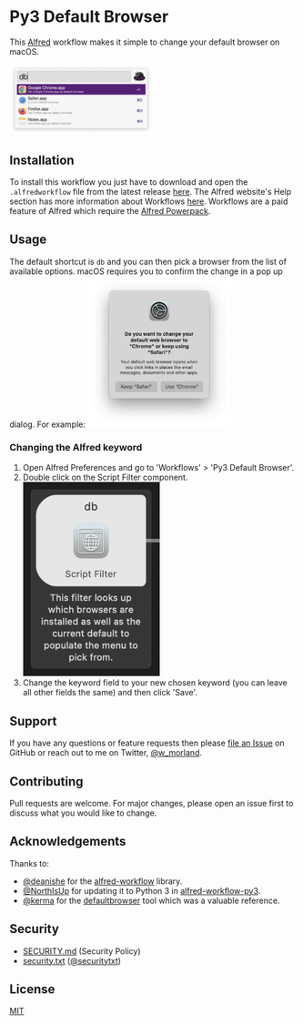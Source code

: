 # Py3 Default Browser

This [Alfred](https://www.alfredapp.com) workflow makes it simple to change your default
browser on macOS.

<img src=".images/Example.png" alt="Screenshot of Alfred Workflow in action" width="50%" height="50%"/>

## Installation

To install this workflow you just have to download and open the `.alfredworkflow` file
from the latest
release [here](https://github.com/wmorland/alfred-py3-default-browser/releases/latest).
The Alfred website's Help section has more information about
Workflows [here](https://www.alfredapp.com/help/workflows/#discovering). Workflows are a
paid feature of Alfred which require
the [Alfred Powerpack](https://www.alfredapp.com/powerpack/).

## Usage

The default shortcut is `db` and you can then pick a browser from the list of available
options. macOS requires you to confirm the change in a pop up dialog. For
example: <img src=".images/Browser Confirmation.png" alt="Screenshot of the macOS confirmation dialog" width="50%" height="50%">

### Changing the Alfred keyword

1. Open Alfred Preferences and go to 'Workflows' > 'Py3 Default Browser'.
2. Double click on the Script Filter
   component. <img src=".images/Script Filter.png" alt="Screenshot of the Script Filter" width="50%" height="50%">
3. Change the keyword field to your new chosen keyword (you can leave all other fields
   the same) and then click 'Save'.

## Support

If you have any questions or feature requests then
please [file an Issue](https://github.com/wmorland/alfred-py3-default-browser/issues/new)
on GitHub or reach out to me on Twitter, [@w_morland](https://twitter.com/w_morland).

## Contributing

Pull requests are welcome. For major changes, please open an issue first to discuss what
you would like to change.

## Acknowledgements

Thanks to:

- [@deanishe](https://github.com/deanishe) for
  the [alfred-workflow](https://github.com/deanishe/alfred-workflow) library.
- [@NorthIsUp](https://github.com/NorthIsUp) for updating it to Python 3
  in [alfred-workflow-py3](https://github.com/NorthIsUp/alfred-workflow-py3).
- [@kerma](https://github.com/kerma) for
  the [defaultbrowser](https://github.com/kerma/defaultbrowser) tool which was a
  valuable reference.

## Security

- [SECURITY.md](.github/SECURITY.md) (Security Policy)
- [security.txt](.wellknown/security.txt) ([@securitytxt](https://github.com/securitytxt))

## License

[MIT](LICENSE)
